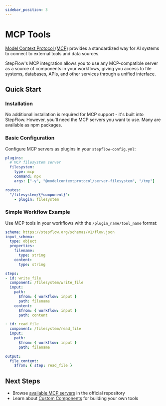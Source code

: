 ```yaml
---
sidebar_position: 3
---
```


# MCP Tools

[Model Context Protocol (MCP)](https://modelcontextprotocol.io/) provides a standardized way for AI systems to connect to external tools and data sources.

StepFlow's MCP integration allows you to use any MCP-compatible server as a source of components in your workflows, giving you access to file systems, databases, APIs, and other services through a unified interface.

## Quick Start

### Installation

No additional installation is required for MCP support - it's built into StepFlow. However, you'll need the MCP servers you want to use. Many are available as npm packages.

### Basic Configuration

Configure MCP servers as plugins in your `stepflow-config.yml`:

```yaml
plugins:
  # MCP filesystem server
  filesystem:
    type: mcp
    command: npx
    args: ["-y", "@modelcontextprotocol/server-filesystem", "/tmp"]

routes:
  "/filesystem/{*component}":
    - plugin: filesystem
```

### Simple Workflow Example

Use MCP tools in your workflows with the `/plugin_name/tool_name` format:

```yaml
schema: https://stepflow.org/schemas/v1/flow.json
input_schema:
  type: object
  properties:
    filename:
      type: string
    content:
      type: string

steps:
- id: write_file
  component: /filesystem/write_file
  input:
    path:
      $from: { workflow: input }
      path: filename
    content:
      $from: { workflow: input }
      path: content

- id: read_file
  component: /filesystem/read_file
  input:
    path:
      $from: { workflow: input }
      path: filename

output:
  file_content:
    $from: { step: read_file }
```

## Next Steps

- Browse [available MCP servers](https://github.com/modelcontextprotocol/servers) in the official repository
- Learn about [Custom Components](./component-server/custom-components.md) for building your own tools